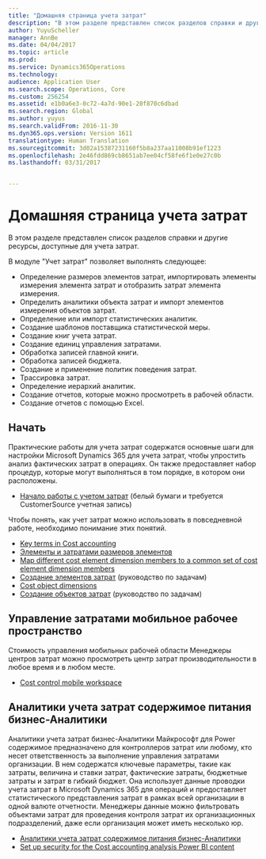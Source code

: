 ```yaml
---
title: "Домашняя страница учета затрат"
description: "В этом разделе представлен список разделов справки и другие ресурсы, доступные для учета затрат."
author: YuyuScheller
manager: AnnBe
ms.date: 04/04/2017
ms.topic: article
ms.prod: 
ms.service: Dynamics365Operations
ms.technology: 
audience: Application User
ms.search.scope: Operations, Core
ms.custom: 256254
ms.assetid: e1b0a6e3-0c72-4a7d-90e1-20f870c6dbad
ms.search.region: Global
ms.author: yuyus
ms.search.validFrom: 2016-11-30
ms.dyn365.ops.version: Version 1611
translationtype: Human Translation
ms.sourcegitcommit: 3d02a15387231160f5b8a237aa11008b91ef1223
ms.openlocfilehash: 2e46fdd869cb8651ab7ee04cf58fe6f1e0e27c0b
ms.lasthandoff: 03/31/2017


---
```


# <a name="cost-accounting-home-page"></a>Домашняя страница учета затрат

В этом разделе представлен список разделов справки и другие ресурсы, доступные для учета затрат.

В модуле "Учет затрат" позволяет выполнять следующее:

-   Определение размеров элементов затрат, импортировать элементы измерения элемента затрат и отобразить затрат элемента измерения.
-   Определить аналитики объекта затрат и импорт элементов измерения объектов затрат.
-   Определение или импорт статистических аналитик.
-   Создание шаблонов поставщика статистической меры.
-   Создание книг учета затрат.
-   Создание единиц управления затратами.
-   Обработка записей главной книги.
-   Обработка записей бюджета.
-   Создание и применение политик поведения затрат.
-   Трассировка затрат.
-   Определение иерархий аналитик.
-   Создание отчетов, которые можно просмотреть в рабочей области.
-   Создание отчетов с помощью Excel.

## <a name="get-started"></a>Начать

Практические работы для учета затрат содержатся основные шаги для настройки Microsoft Dynamics 365 для учета затрат, чтобы упростить анализ фактических затрат в операциях. Он также предоставляет набор процедур, которые могут выполняться в том порядке, в котором они расположены.

-   [Начало работы с учетом затрат](https://mbs.microsoft.com/customersource/northamerica/AX/learning/documentation/white-papers/msd365optgtstcostacc) (белый бумаги и требуется CustomerSource учетная запись)

Чтобы понять, как учет затрат можно использовать в повседневной работе, необходимо понимание этих понятий.

-   [Key terms in Cost accounting](terms-cost-accounting.md)
-   [Элементы и затратами размеров элементов](cost-elements.md)
-   [Map different cost element dimension members to a common set of cost element dimension members](map-cost-elements-dimension-members.md)
-   [Создание элементов затрат](http://ax.help.dynamics.com/en/wiki/create-cost-elements/) (руководство по задачам)
-   [Cost object dimensions](cost-objects.md)
-   [Создание объектов затрат](http://ax.help.dynamics.com/en/wiki/create-cost-objects/) (руководство по задачам)

## <a name="cost-control-mobile-workspace"></a>Управление затратами мобильное рабочее пространство
Стоимость управления мобильных рабочей области Менеджеры центров затрат можно просмотреть центр затрат производительности в любое время и в любом месте.

-   [Cost control mobile workspace](cost-controlling-mobile-workspace.md)

## <a name="cost-accounting-analysis-power-bi-content"></a>Аналитики учета затрат содержимое питания бизнес-Аналитики
Аналитики учета затрат бизнес-Аналитики Майкрософт для Power содержимое предназначено для контроллеров затрат или любому, кто несет ответственность за выполнение управления затратами организации. В нем содержатся ключевые параметры, такие как затраты, величина и ставки затрат, фактические затраты, бюджетные затраты и затрат в гибкий бюджет. Она использует данные проводки учета затрат в Microsoft Dynamics 365 для операций и предоставляет статистического представления затрат в рамках всей организации в одной валюте отчетности. Менеджеры данные можно фильтровать объектами затрат для проведения контроля затрат их организационных подразделений, даже если организация может иметь несколько юр.

-   [Аналитики учета затрат содержимое питания бизнес-Аналитики](/dynamics365/operations/dev-itpro/analytics/cost-accounting-analysis-content-pack)
-   [Set up security for the Cost accounting analysis Power BI content](/dynamics365/operations/dev-itpro/analytics/setup-security-cost-accounting-content-pack)



